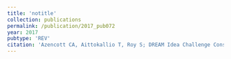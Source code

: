 ```yaml
---
title: 'notitle'
collection: publications
permalink: /publication/2017_pub072
year: 2017
pubtype: 'REV'
citation: 'Azencott CA, Aittokallio T, Roy S; DREAM Idea Challenge Consortium, Norman T, Friend S, Stolovitzky G, Goldenberg A. The inconvenience of data of convenience: computational research beyond post-mortem analyses. <i>Nat Methods</i> 14(10):937-938. 2017.'
---
```

